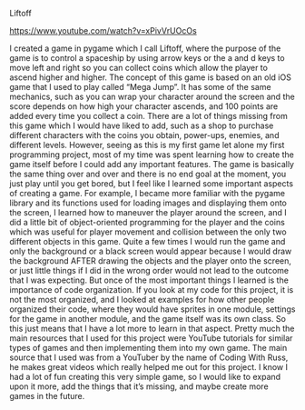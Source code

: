 Liftoff

https://www.youtube.com/watch?v=xPivVrUOcOs

I created a game in pygame which I call Liftoff, where the purpose of the game is to control a spaceship by using arrow keys or the a and d keys to move left and right so you can collect coins which allow the player to ascend higher and higher. The concept of this game is based on an old iOS game that I used to play called “Mega Jump”. It has some of the same mechanics, such as you can wrap your character around the screen and the score depends on how high your character ascends, and 100 points are added every time you collect a coin. 
There are a lot of things missing from this game which I would have liked to add, such as a shop to purchase different characters with the coins you obtain, power-ups, enemies, and different levels. However, seeing as this is my first game let alone my first programming project, most of my time was spent learning how to create the game itself before I could add any important features. 
The game is basically the same thing over and over and there is no end goal at the moment, you just play until you get bored, but I feel like I learned some important aspects of creating a game. For example, I became more familiar with the pygame library and its functions used for loading images and displaying them onto the screen, I learned how to maneuver the player around the screen, and I did a little bit of object-oriented programming for the player and the coins which was useful for player movement and collision between the only two different objects in this game. 
Quite a few times I would run the game and only the background or a black screen would appear because I would draw the background AFTER drawing the objects and the player onto the screen, or just little things if I did in the wrong order would not lead to the outcome that I was expecting. But once of the most important things I learned is the importance of code organization. If you look at my code for this project, it is not the most organized, and I looked at examples for how other people organized their code, where they would have sprites in one module, settings for the game in another module, and the game itself was its own class. So this just means that I have a lot more to learn in that aspect.
Pretty much the main resources that I used for this project were YouTube tutorials for similar types of games and then implementing them into my own game. The main source that I used was from a YouTuber by the name of Coding With Russ, he makes great videos which really helped me out for this project. I know I had a lot of fun creating this very simple game, so I would like to expand upon it more, add the things that it’s missing, and maybe create more games in the future.

